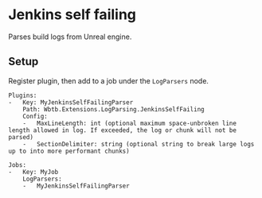# Jenkins self failing

Parses build logs from Unreal engine.

## Setup

Register plugin, then add to a job under the `LogParsers` node.

    Plugins:
    -   Key: MyJenkinsSelfFailingParser
        Path: Wbtb.Extensions.LogParsing.JenkinsSelfFailing
        Config:
        -   MaxLineLength: int (optional maximum space-unbroken line length allowed in log. If exceeded, the log or chunk will not be parsed)
        -   SectionDelimiter: string (optional string to break large logs up to into more performant chunks)

    Jobs:
    -   Key: MyJob
        LogParsers: 
        -   MyJenkinsSelfFailingParser